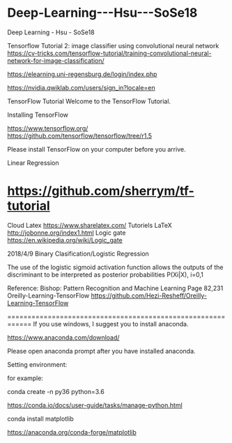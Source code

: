 # Deep-Learning---Hsu---SoSe18
Deep Learning - Hsu - SoSe18

Tensorflow Tutorial 2: image classifier using convolutional neural network
https://cv-tricks.com/tensorflow-tutorial/training-convolutional-neural-network-for-image-classification/

https://elearning.uni-regensburg.de/login/index.php

https://nvidia.qwiklab.com/users/sign_in?locale=en

TensorFlow Tutorial
Welcome to the TensorFlow Tutorial.

Installing TensorFlow

https://www.tensorflow.org/
https://github.com/tensorflow/tensorflow/tree/r1.5
 
Please install TensorFlow on your computer before you arrive.


Linear Regression
# https://github.com/sherrym/tf-tutorial

Cloud Latex 
https://www.sharelatex.com/
Tutoriels LaTeX
http://jobonne.org/index1.html
Logic gate
https://en.wikipedia.org/wiki/Logic_gate

2018/4/9
Binary Clasification/Logistic Regression

The use of the logistic sigmoid activation function allows the outputs
of the discriminant to be interpreted as posterior probabilities P(Xi|X), i=0,1

Reference:
Bishop: Pattern Recognition and Machine Learning
Page 82,231
Oreilly-Learning-TensorFlow
https://github.com/Hezi-Resheff/Oreilly-Learning-TensorFlow


============================================================
If you use windows, I suggest you to install  anaconda.

https://www.anaconda.com/download/

Please open anaconda prompt after you have installed anaconda.

Setting environment:

for example:

conda create -n py36 python=3.6 

https://conda.io/docs/user-guide/tasks/manage-python.html

conda install matplotlib

https://anaconda.org/conda-forge/matplotlib
